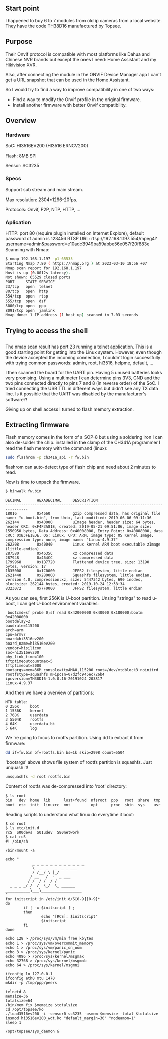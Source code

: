 ## Start point
I happened to buy 6 to 7 modules from old ip cameras from a local website. They have the code TH38D16 manufactured by Topsee.
## Purpose
Their Onvif protocol is compatible with most platforms like Dahua and Chinese NVR brands but except the ones I need: Home Assistant and my Hikivision XVR.

Also, after connecting the module in the ONVIF Device Manager app I can't get a URL snapshot that can be used in the Home Assistant.

So I would try to find a way to improve compatibility in one of two ways:
- Find a way to modify the Onvif profile in the original firmware.
- Install another firmware with better Onvif compatibility.
## Overview
### Hardware
SoC: HI3516EV200 (HI3516 ERNCV200)

Flash: 8MB SPI

Sensor: SC3235
### Specs
Support sub stream and main stream.

Max resolution: 2304*1296-20fps.

Protocols: Onvif, P2P, NTP, HTTP, ...
### Aplication
HTTP: port 80 (require plugin installed on Internet Explore), default password of admin is 123456
RTSP URL: rtsp://192.168.1.197:554/mpeg4?username=admin&password=e10adc3949ba59abbe56e057f20f883e
Scanning with Nmap:
```bash
$ nmap 192.168.1.197 -p1-65535
Starting Nmap 7.80 ( https://nmap.org ) at 2023-03-10 18:56 +07
Nmap scan report for 192.168.1.197
Host is up (0.0012s latency).
Not shown: 65529 closed ports
PORT     STATE SERVICE
23/tcp   open  telnet
80/tcp   open  http
554/tcp  open  rtsp
555/tcp  open  dsf
3000/tcp open  ppp
8091/tcp open  jamlink
Nmap done: 1 IP address (1 host up) scanned in 7.03 seconds
```
## Trying to access the shell
##
The nmap scan result has port 23 running a telnet application. This is a good starting point for getting into the Linux system. However, even though the device accepted the incoming connection, I couldn't login successfully with trying common passwords: admin, root, hi3516, helpme, default, ...

I then scanned the board for the UART pin. Having 5 unused batteries looks very promising. Using a multimeter I can determine pins 3V3, GND and the two pins connected directly to pins 7 and 8 (in reverse order) of the SoC. I tried connecting the USB TTL in different ways but didn't see any TX data line. Is it possible that the UART was disabled by the manufacturer's software?!

Giving up on shell access I turned to flash memory extraction.
## Extracting firmware
Flash memory comes in the form of a SOP-8 but using a soldering iron I can also de-solder the chip. installed in the clamp of the CH341A programmer I read the flash memory with the command (linux):
```bash
sudo flashrom -p ch341a_spi -r fw.bin
```
flashrom can auto-detect type of flash chip and need about 2 minutes to read.

Now is time to unpack the firmware.
```
$ binwalk fw.bin

DECIMAL       HEXADECIMAL     DESCRIPTION
--------------------------------------------------------------------------------
18016         0x4660          gzip compressed data, has original file name: "u-boot.bin", from Unix, last modified: 2019-06-06 09:11:36
262144        0x40000         uImage header, header size: 64 bytes, header CRC: 0xF4F3A81E, created: 2019-05-21 09:51:06, image size: 1550950 bytes, Data Address: 0x40008000, Entry Point: 0x40008000, data CRC: 0xB3FE1EDE, OS: Linux, CPU: ARM, image type: OS Kernel Image, compression type: none, image name: "Linux-4.9.37"
262208        0x40040         Linux kernel ARM boot executable zImage (little-endian)
287580        0x4635C         xz compressed data
287948        0x464CC         xz compressed data
1799968       0x1B7720        Flattened device tree, size: 13190 bytes, version: 17
1835008       0x1C0000        JFFS2 filesystem, little endian
2621440       0x280000        Squashfs filesystem, little endian, version 4.0, compression:xz, size: 5447342 bytes, 690 inodes, blocksize: 262144 bytes, created: 2019-10-24 12:38:34
8323072       0x7F0000        JFFS2 filesystem, little endian
```
As you can see, first 256K is U-boot partition. Unsing "strings" to read u-boot, I can get U-boot environment varables:
```
 bootcmd=sf probe 0;sf read 0x42000000 0x40000 0x180000;bootm 0x42000000
bootdelay=2
baudrate=115200
arch=arm
cpu=armv7
board=hi3516ev200
board_name=hi3516ev200
vendor=hisilicon
soc=hi3516ev200
phy_link_time=100
tftptimeoutcountmax=5
tftptimeout=2000
bootargs=mem=36M console=ttyAMA0,115200 root=/dev/mtdblock3 noinitrd rootfstype=squashfs m>ipcsn=07d2fc945ec726b4
ipcversion=TH38D16-1.0.0.16-20191024 203817
Linux-4.9.37
```
And then we have a overview of partitions:
```
MTD table:
0 256K     boot
1 1536K    kernel
2 768K     userdata
3 5504K    rootfs
4 64K      userdata_bk
5 64K      log
```
We 're going to focus to rootfs partition. Using dd to extract it from firmware:
```bash
dd if=fw.bin of=rootfs.bin bs=1k skip=2998 count=5504
```
'bootargs' above shows file system of rootfs partition is squashfs. Just unquash it!
```bash
unsquashfs -d root rootfs.bin
```
Content of rootfs was de-compressed into 'root' directory:
```bash
$ ls root
bin   dev  home  lib      lost+found  nfsroot  ppp   root  share  tmp  var
boot  etc  init  linuxrc  mnt         opt      proc  sbin  sys    usr
```
Reading scripts to understand what linux do everytime it boot:
```
$ cd root
$ ls etc/init.d
rcS  S00devs  S01udev  S80network
$ cat rcS
#! /bin/sh

/bin/mount -a

echo "
            _ _ _ _ _ _ _ _ _ _ _ _
            \  _  _   _  _ _ ___
            / /__/ \ |_/
           / __   /  -  _ ___
          / /  / /  / /
  _ _ _ _/ /  /  \_/  \_ ______
___________\___\__________________
"
for initscript in /etc/init.d/S[0-9][0-9]*
do
        if [ -x $initscript ] ;
        then
                echo "[RCS]: $initscript"
                $initscript
        fi
done

echo 128 > /proc/sys/vm/min_free_kbytes
echo 1 > /proc/sys/vm/overcommit_memory
echo 1 > /proc/sys/vm/panic_on_oom
echo 3 > /proc/sys/kernel/panic
echo 4096 > /proc/sys/kernel/msgmax
echo 32768 > /proc/sys/kernel/msgmnb
echo 64 > /proc/sys/kernel/msgmni

ifconfig lo 127.0.0.1
ifconfig eth0 mtu 1470
mkdir -p /tmp/ppp/peers

telnetd &
memsize=36
totalsize=64
/bin/mem_fix $memsize $totalsize
cd /opt/topsee/ko
./load3516ev200 -i -sensor0 sc3235 -osmem $memsize -total $totalsize
insmod hi3516ev200_wdt.ko "default_margin=30" "nodeamon=1"
sleep 1

/opt/topsee/sys_daemon &
```


